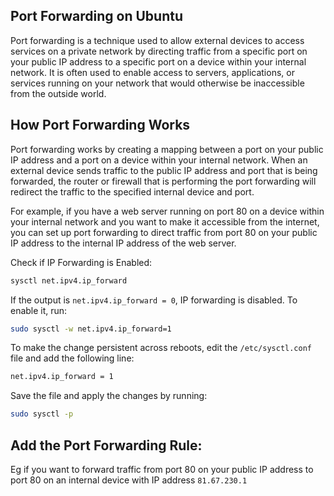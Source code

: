 ## Port Forwarding on Ubuntu

Port forwarding is a technique used to allow external devices to access services on a private network by directing traffic from a specific port on your public IP address to a specific port on a device within your internal network. It is often used to enable access to servers, applications, or services running on your network that would otherwise be inaccessible from the outside world.


## How Port Forwarding Works


Port forwarding works by creating a mapping between a port on your public IP address and a port on a device within your internal network. When an external device sends traffic to the public IP address and port that is being forwarded, the router or firewall that is performing the port forwarding will redirect the traffic to the specified internal device and port.


For example, if you have a web server running on port 80 on a device within your internal network and you want to make it accessible from the internet, you can set up port forwarding to direct traffic from port 80 on your public IP address to the internal IP address of the web server.


Check if IP Forwarding is Enabled:

```bash
sysctl net.ipv4.ip_forward
```

If the output is `net.ipv4.ip_forward = 0`, IP forwarding is disabled. To enable it, run:

```bash
sudo sysctl -w net.ipv4.ip_forward=1
```

To make the change persistent across reboots, edit the `/etc/sysctl.conf` file and add the following line:

```bash
net.ipv4.ip_forward = 1
```

Save the file and apply the changes by running:

```bash
sudo sysctl -p
```

## Add the Port Forwarding Rule:

Eg if you want to forward traffic from port 80 on your public IP address to port 80 on an internal device with IP address `81.67.230.1` 









